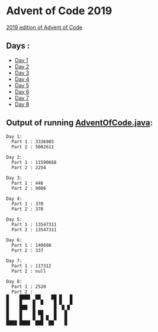 # Advent of Code 2019

[2019 edition of Advent of Code](https://adventofcode.com/2019)

## Days :

  - [Day 1](days/Day1.java)
  - [Day 2](days/Day2.java)
  - [Day 3](days/Day3.java)
  - [Day 4](days/Day4.java)
  - [Day 5](days/Day5.java)
  - [Day 6](days/Day6.java)
  - [Day 7](days/Day7.java)
  - [Day 8](days/Day8.java)

## Output of running [AdventOfCode.java](AdventOfCode.java):

```
Day 1:
  Part 1 : 3336985
  Part 2 : 5002611

Day 2:
  Part 1 : 11590668
  Part 2 : 2254

Day 3:
  Part 1 : 446
  Part 2 : 9006

Day 4:
  Part 1 : 370
  Part 2 : 370

Day 5:
  Part 1 : 13547311
  Part 2 : 13547311

Day 6:
  Part 1 : 140608
  Part 2 : 337

Day 7:
  Part 1 : 117312
  Part 2 : null

Day 8:
  Part 1 : 2520
  Part 2 : 
█    ████  ██    ██ █   █
█    █    █  █    █ █   █
█    ███  █       █  █ █ 
█    █    █ ██    █   █  
█    █    █  █ █  █   █  
████ ████  ███  ██    █  
```